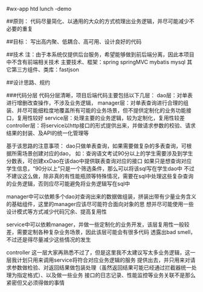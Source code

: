 #wx-app htd lunch -demo

##原则：
代码尽量简化、以通用的大众的方式梳理出业务逻辑，并尽可能减少不必要的重复

##目标：
写出高内聚、低耦合、高可用、设计良好的代码

##技术
注：由于本系统仅提供后台服务，希望能够做到前后端分离，因此本项目中不含有前端相关技术
主要技术、框架：spring springMVC mybatis mysql
其它第三方组件、类库：fastjson

##设计思路、规约

###代码分层
代码分层清晰，项目后端代码主要包括以下几层：
dao层：对单表进行增删改查操作，不涉及业务逻辑，
manager层：对单表查询进行合理的组装、并尽可能细粒度地覆盖所有可能的业务场景，但不提供定制化的业务功能接口，复用性较好
service层：处理主要的业务逻辑，较为定制化，复用性较差
controller层：将service以http接口的形式提供出来，并做请求参数的校验、请求结果的封装、及API的统一化管理等

基于该思路的注意事项：
dao只做单表查询，如果需要做复杂的多表查询，可根据所需场景创建对应的dao，
如：查询语文考试90分以上的学生需要涉及到学生 分数表，可创建xxDao在该dao中提供联表查询对应的接口
如果只是想查询对应学生信息，“90分以上”只是一个筛选条件，那么可以将该sql写在学生dao中
不过不建议这么做，除非真的有性能瓶颈等特殊情况，需要在sql中处理这些复杂查询的业务逻辑，否则应尽可能避免将业务逻辑写在sql中

manager中可以依赖多个dao对查询出来的数据做组装，拼装出带有少量业务含义的基础组件，这里的manager应该尽可能符合面向对象的思
想并尽可能使用一些设计模式等方式减少代码冗余、提高复用性

service中可以依赖manager，并做一些定制化的业务开发，该层复用性一般较差，需要定制各种复杂业务场景，因此该层可能会有很多代码
透露出bad smell，不过还是得尽量减少这些情况的发生

controller 这一层大家再熟悉不过了，但是这里我不太建议写太多业务逻辑，这一层我计划只用来调用service将符合对应业务逻辑的服务
提供出去，并只用来对请求参数做检验、对返回结果做包装处理（虽然返回结果可能已经通过拦截器统一处理为指定格式）、以及做一些业务
接口的日志记录、性能监控等业务关联不是那么紧密但又必须得做的事情

